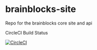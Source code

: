 # brainblocks-site

Repo for the brainblocks core site and api

CircleCI Build Status

[![CircleCI](https://circleci.com/gh/brainblocks/brainblocks-site.svg?style=shield&circle-token=d0c1976aa816b7b4f44ced21de40cdb1ec797377)](https://circleci.com/gh/brainblocks/brainblocks-site)

